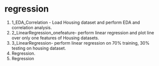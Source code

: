 # regression
1. 1_EDA_Correlation - Load Housing dataset and perform EDA and correlation analysis.
2. 2_LinearRegression_onefeature- perform linear regression and plot line over only one features of Housing datasets.
3. 3_LinearRegression- perform linear regression on 70% training, 30% testing on housing dataset.
4. Regression.
5. Regression
